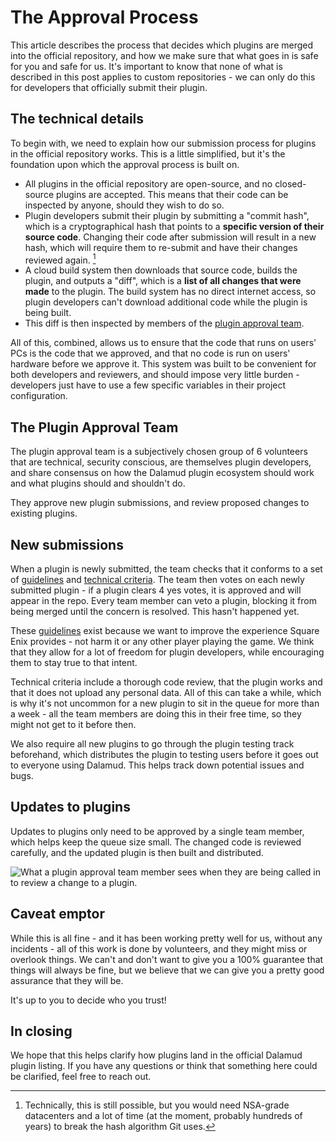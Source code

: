 # The Approval Process

This article describes the process that decides which plugins are merged into
the official repository, and how we make sure that what goes in is safe for you
and safe for us. It's important to know that none of what is described in this
post applies to custom repositories - we can only do this for developers that
officially submit their plugin.

## The technical details

To begin with, we need to explain how our submission process for plugins in the
official repository works. This is a little simplified, but it's the foundation
upon which the approval process is built on.

- All plugins in the official repository are open-source, and no closed-source
  plugins are accepted. This means that their code can be inspected by anyone,
  should they wish to do so.
- Plugin developers submit their plugin by submitting a "commit hash", which is
  a cryptographical hash that points to a **specific version of their source
  code**. Changing their code after submission will result in a new hash, which
  will require them to re-submit and have their changes reviewed again. [^1]
- A cloud build system then downloads that source code, builds the plugin, and
  outputs a "diff", which is a **list of all changes that were made** to the
  plugin. The build system has no direct internet access, so plugin developers
  can't download additional code while the plugin is being built.
- This diff is then inspected by members of the
  [plugin approval team](#the-plugin-approval-team).

All of this, combined, allows us to ensure that the code that runs on users' PCs
is the code that we approved, and that no code is run on users' hardware before
we approve it. This system was built to be convenient for both developers and
reviewers, and should impose very little burden - developers just have to use a
few specific variables in their project configuration.

## The Plugin Approval Team

The plugin approval team is a subjectively chosen group of 6 volunteers that are
technical, security conscious, are themselves plugin developers, and share
consensus on how the Dalamud plugin ecosystem should work and what plugins
should and shouldn't do.

They approve new plugin submissions, and review proposed changes to existing
plugins.

## New submissions

When a plugin is newly submitted, the team checks that it conforms to a set of
[guidelines](./restrictions.md) and
[technical criteria](https://github.com/goatcorp/DalamudPluginsD17#approval-criteria).
The team then votes on each newly submitted plugin - if a plugin clears 4 yes
votes, it is approved and will appear in the repo. Every team member can veto a
plugin, blocking it from being merged until the concern is resolved. This hasn't
happened yet.

These [guidelines](./restrictions.md) exist because we want to improve the
experience Square Enix provides - not harm it or any other player playing the
game. We think that they allow for a lot of freedom for plugin developers, while
encouraging them to stay true to that intent.

Technical criteria include a thorough code review, that the plugin works and
that it does not upload any personal data. All of this can take a while, which
is why it's not uncommon for a new plugin to sit in the queue for more than a
week - all the team members are doing this in their free time, so they might not
get to it before then.

We also require all new plugins to go through the plugin testing track
beforehand, which distributes the plugin to testing users before it goes out to
everyone using Dalamud. This helps track down potential issues and bugs.

## Updates to plugins

Updates to plugins only need to be approved by a single team member, which helps
keep the queue size small. The changed code is reviewed carefully, and the
updated plugin is then built and distributed.

![What a plugin approval team member sees when they are being called in to review a change to a plugin.](https://user-images.githubusercontent.com/16760685/217103831-de5c1af3-7244-438e-8e8e-7408d2545814.png)

## Caveat emptor

While this is all fine - and it has been working pretty well for us, without any
incidents - all of this work is done by volunteers, and they might miss or
overlook things. We can't and don't want to give you a 100% guarantee that
things will always be fine, but we believe that we can give you a pretty good
assurance that they will be.

It's up to you to decide who you trust!

## In closing

We hope that this helps clarify how plugins land in the official Dalamud plugin
listing. If you have any questions or think that something here could be
clarified, feel free to reach out.

[^1]: Technically, this is still possible, but you would need NSA-grade datacenters
and a lot of time (at the moment, probably hundreds of years) to break the hash
algorithm Git uses.

